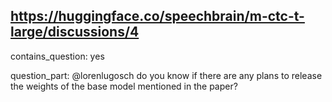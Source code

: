 ## https://huggingface.co/speechbrain/m-ctc-t-large/discussions/4

contains_question: yes

question_part: @lorenlugosch do you know if there are any plans to release the weights of the base model mentioned in the paper?